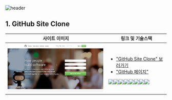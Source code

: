 ![header](https://capsule-render.vercel.app/api?type=waving&color=4078c0&height=180&section=header&text=Websites%20클론&fontSize=45&animation=fadeIn&fontAlignY=38&desc=FrontEnd16&descAlignY=55&descAlign=85)

## 1. GitHub Site Clone




|사이트 이미지|링크 및 기술스택|
|----------|------------|
|<img src="https://raw.githubusercontent.com/yonghun16/Github/main/github_front_page.png" width=400px />|<ul><li><a href="https://yonghun16.github.io/Github/"> "GitHub Site Clone" 보러가기 </a></li><li><a href="https://github.com/yonghun16/Github/"> "GitHub 페이지" </a></li></ul><a href="https://html.spec.whatwg.org/"><img src="https://img.shields.io/badge/HTML5-E34F26?style=flat&logo=HTML5&logoColor=white" /></a><a href="https://www.w3.org/Style/CSS/"><img src="https://img.shields.io/badge/CSS3-1572B6?style=flat&logo=CSS3&logoColor=white" /></a><a href="https://pugjs.org/"><img src="https://img.shields.io/badge/Pug-A86454?style=flat&logo=pug&logoColor=white" /></a><a href="https://sass-lang.com/"><img src="https://img.shields.io/badge/SCSS-D75892?style=flat&logo=sass&logoColor=white" /></a><a href="https://www.ecma-international.org/"><img src="https://img.shields.io/badge/JavaScript-F7DF1E?style=flat&logo=JavaScript&logoColor=white" /></a><a href="https://github.com/"><img src="https://img.shields.io/badge/GitHub-181717?style=flat&logo=GitHub&logoColor=white" /></a><a href="https://neovim.io/"><img src="https://img.shields.io/badge/Neovim-01B952?style=flat&logo=neovim&logoColor=white" /></a><a href="https://code.visualstudio.com/"><img src="https://img.shields.io/badge/Visual%20Studio%20Code-007ACC?style=flat&logo=VisualStudioCode&logoColor=white" /></a>|
